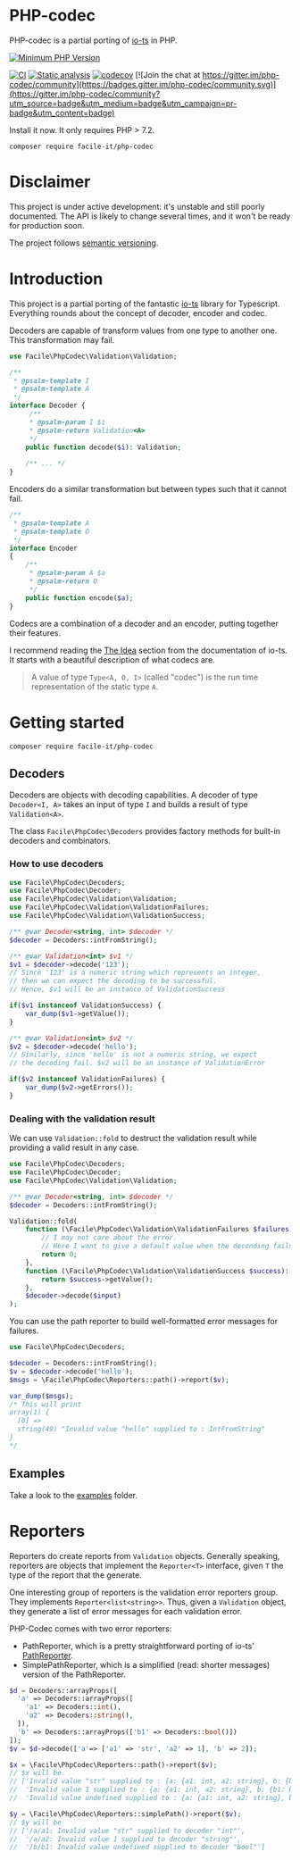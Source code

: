 # PHP-codec
PHP-codec is a partial porting of [io-ts](https://github.com/gcanti/io-ts) in PHP.

[![Minimum PHP Version](https://img.shields.io/badge/php-%3E%3D%207.2-8892BF.svg)](https://php.net/)

[![CI](https://github.com/facile-it/php-codec/actions/workflows/ci.yaml/badge.svg?branch=master&event=push)](https://github.com/facile-it/php-codec/actions/workflows/ci.yaml)
[![Static analysis](https://github.com/facile-it/php-codec/actions/workflows/static-analysis.yaml/badge.svg?branch=master&event=push)](https://github.com/facile-it/php-codec/actions/workflows/static-analysis.yaml)
[![codecov](https://codecov.io/gh/facile-it/php-codec/branch/master/graph/badge.svg?token=HP4OFEEPY6)](https://codecov.io/gh/facile-it/php-codec) [![Join the chat at https://gitter.im/php-codec/community](https://badges.gitter.im/php-codec/community.svg)](https://gitter.im/php-codec/community?utm_source=badge&utm_medium=badge&utm_campaign=pr-badge&utm_content=badge)

Install it now. It only requires PHP > 7.2.
    
    composer require facile-it/php-codec

# Disclaimer

This project is under active development: it's unstable and still poorly documented.
The API is likely to change several times, and it won't be ready for production soon.

The project follows [semantic versioning](https://semver.org/).

# Introduction

This project is a partial porting of the fantastic [io-ts](https://github.com/gcanti/io-ts) library for Typescript.
Everything rounds about the concept of decoder, encoder and codec.

Decoders are capable of transform values from one type to another one. This transformation may fail.

```php
use Facile\PhpCodec\Validation\Validation;

/**
 * @psalm-template I
 * @psalm-template A
 */
interface Decoder {
     /**
     * @psalm-param I $i
     * @psalm-return Validation<A>
     */
    public function decode($i): Validation;
    
    /** ... */
}
```

Encoders do a similar transformation but between types such that it cannot fail.

```php
/**
 * @psalm-template A
 * @psalm-template O
 */
interface Encoder
{
    /**
     * @psalm-param A $a
     * @psalm-return O
     */
    public function encode($a);
}
```

Codecs are a combination of a decoder and an encoder, putting together their features.

I recommend reading the [The Idea](https://github.com/gcanti/io-ts/blob/master/index.md#the-idea) section from the 
documentation of io-ts. It starts with a beautiful description of what codecs are.
> A value of type `Type<A, O, I>` (called "codec") is the run time representation of the static type `A`.

# Getting started

    composer require facile-it/php-codec

## Decoders

Decoders are objects with decoding capabilities.
A decoder of type `Decoder<I, A>` takes an input of type `I` and builds a result of type `Validation<A>`.

The class `Facile\PhpCodec\Decoders` provides factory methods for built-in decoders and combinators.

### How to use decoders

```php
use Facile\PhpCodec\Decoders;
use Facile\PhpCodec\Decoder;
use Facile\PhpCodec\Validation\Validation;
use Facile\PhpCodec\Validation\ValidationFailures;
use Facile\PhpCodec\Validation\ValidationSuccess;

/** @var Decoder<string, int> $decoder */
$decoder = Decoders::intFromString();

/** @var Validation<int> $v1 */
$v1 = $decoder->decode('123');
// Since '123' is a numeric string which represents an integer,
// then we can expect the decoding to be successful.
// Hence, $v1 will be an instance of ValidationSuccess

if($v1 instanceof ValidationSuccess) {
    var_dump($v1->getValue());
}

/** @var Validation<int> $v2 */
$v2 = $decoder->decode('hello');
// Similarly, since 'hello' is not a numeric string, we expect 
// the decoding fail. $v2 will be an instance of ValidationError

if($v2 instanceof ValidationFailures) {
    var_dump($v2->getErrors());
}
```

### Dealing with the validation result

We can use `Validation::fold` to destruct the validation result while providing 
a valid result in any case. 

```php
use Facile\PhpCodec\Decoders;
use Facile\PhpCodec\Decoder;
use Facile\PhpCodec\Validation\Validation;

/** @var Decoder<string, int> $decoder */
$decoder = Decoders::intFromString();

Validation::fold(
    function (\Facile\PhpCodec\Validation\ValidationFailures $failures): int {
        // I may not care about the error.
        // Here I want to give a default value when the deconding fails.
        return 0;
    },
    function (\Facile\PhpCodec\Validation\ValidationSuccess $success): int {
        return $success->getValue();
    },
    $decoder->decode($input)
);
```

You can use the path reporter to build well-formatted error messages for failures.

```php
use Facile\PhpCodec\Decoders;

$decoder = Decoders::intFromString();
$v = $decoder->decode('hello');
$msgs = \Facile\PhpCodec\Reporters::path()->report($v);

var_dump($msgs);
/* This will print 
array(1) {
  [0] =>
  string(49) "Invalid value "hello" supplied to : IntFromString"
}
*/
```

## Examples

Take a look to the [examples](https://github.com/facile-it/php-codec/tree/master/tests/examples) folder.


# Reporters

Reporters do create reports from `Validation` objects.
Generally speaking, reporters are objects that implement the `Reporter<T>` interface, given `T` the type of the report that the generate.

One interesting group of reporters is the validation error reporters group.
They implements `Reporter<list<string>>`.
Thus, given a `Validation` object, they generate a list of error messages for each validation error.

PHP-Codec comes with two error reporters:

- PathReporter, which is a pretty straightforward porting of io-ts' [PathReporter](https://github.com/gcanti/io-ts/blob/master/index.md#error-reporters).
- SimplePathReporter, which is a simplified (read: shorter messages) version of the PathReporter.

```php
$d = Decoders::arrayProps([
  'a' => Decoders::arrayProps([
    'a1' => Decoders::int(),
    'a2' => Decoders::string(),
  ]),
  'b' => Decoders::arrayProps(['b1' => Decoders::bool()])
]);
$v = $d->decode(['a'=> ['a1' => 'str', 'a2' => 1], 'b' => 2]);

$x = \Facile\PhpCodec\Reporters::path()->report($v);
// $x will be
// ['Invalid value "str" supplied to : {a: {a1: int, a2: string}, b: {b1: bool}}/a: {a1: int, a2: string}/a1: int',
//  'Invalid value 1 supplied to : {a: {a1: int, a2: string}, b: {b1: bool}}/a: {a1: int, a2: string}/a2: string',
//  'Invalid value undefined supplied to : {a: {a1: int, a2: string}, b: {b1: bool}}/b: {b1: bool}/b1: bool']

$y = \Facile\PhpCodec\Reporters::simplePath()->report($v);
// $y will be
// ['/a/a1: Invalid value "str" supplied to decoder "int"',
//  '/a/a2: Invalid value 1 supplied to decoder "string"',
//  '/b/b1: Invalid value undefined supplied to decoder "bool"']
```
